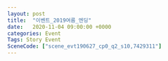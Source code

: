```yaml
---
layout: post
title:  "이벤트_2019여름_엔딩"
date:   2020-11-04 09:00:00 +0000
categories: Event
Tags: Story Event
SceneCode: ["scene_evt190627_cp0_q2_s10,7429311"]
---
```


